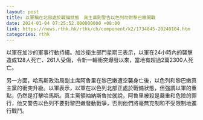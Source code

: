 ```yaml
---
layout: post
title: 以軍稱在北部處於戰備狀態　真主黨則警告以色列勿對黎巴嫩開戰
date: 2024-01-04 07:25:52.000000000 +08:00
link: https://news.rthk.hk/rthk/ch/component/k2/1734845-20240104.htm
categories: rthk
---
```


以軍在加沙的軍事行動持續。加沙衛生部門星期三表示，以軍在24小時內的襲擊造成128人死亡、261人受傷，令新一輪衝突爆發以來，當地有超過2萬2300人死亡。

另一方面，哈馬斯政治局副主席阿魯里在黎巴嫩遭空襲身亡後，以色列和黎巴嫩真主黨的衝突升級。以軍表示，以軍在以色列北部正處於戰備狀態，但強調以軍的重點，仍然是打擊哈馬斯。真主黨領袖納斯魯拉就說，阿魯里被殺是嚴重和危險的罪行，他又警告以色列不要對黎巴嫩發動戰爭，否則他們將毫無克制和不受限制地進行戰鬥。
